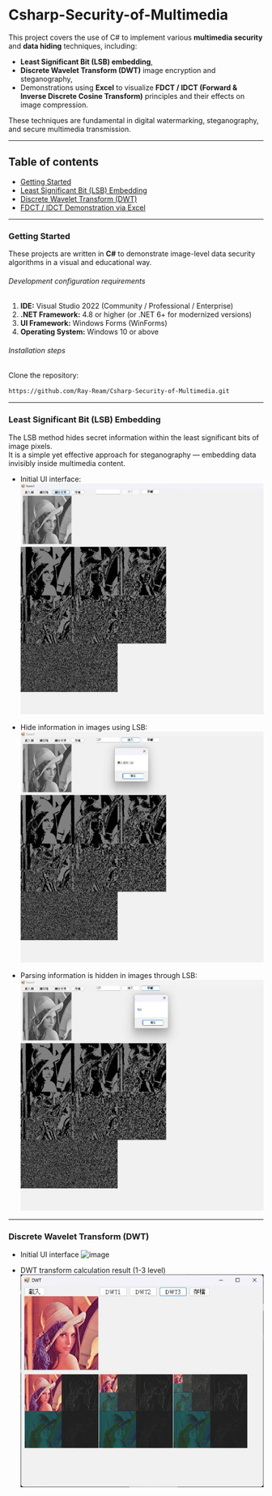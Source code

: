 # Csharp-Security-of-Multimedia  

This project covers the use of C# to implement various **multimedia security** and **data hiding** techniques, including:  
- **Least Significant Bit (LSB) embedding**,  
- **Discrete Wavelet Transform (DWT)** image encryption and steganography,  
- Demonstrations using **Excel** to visualize **FDCT / IDCT (Forward & Inverse Discrete Cosine Transform)** principles and their effects on image compression.  

These techniques are fundamental in digital watermarking, steganography, and secure multimedia transmission.

---

## Table of contents  
- [Getting Started](#getting-started)  
- [Least Significant Bit (LSB) Embedding](#least-significant-bit-lsb-embedding)  
- [Discrete Wavelet Transform (DWT)](#discrete-wavelet-transform-dwt)  
- [FDCT / IDCT Demonstration via Excel](#fdct--idct-demonstration-via-excel)  

---

### Getting Started  
These projects are written in **C#** to demonstrate image-level data security algorithms in a visual and educational way.

###### Development configuration requirements  
1. **IDE:** Visual Studio 2022 (Community / Professional / Enterprise)  
2. **.NET Framework:** 4.8 or higher (or .NET 6+ for modernized versions)  
3. **UI Framework:** Windows Forms (WinForms)  
4. **Operating System:** Windows 10 or above  

###### Installation steps  
Clone the repository:  
```sh
https://github.com/Ray-Ream/Csharp-Security-of-Multimedia.git
```

---

### Least Significant Bit (LSB) Embedding  
The LSB method hides secret information within the least significant bits of image pixels.  
It is a simple yet effective approach for steganography — embedding data invisibly inside multimedia content.  
- Initial UI interface:
![image](https://github.com/Ray-Ream/Csharp-Security-of-Multimedia/blob/main/images/LSB.jpg)

- Hide information in images using LSB:
![image](https://github.com/Ray-Ream/Csharp-Security-of-Multimedia/blob/main/images/LSB-hide.jpg)

- Parsing information is hidden in images through LSB:
![image](https://github.com/Ray-Ream/Csharp-Security-of-Multimedia/blob/main/images/LSB-decode.jpg)

---

### Discrete Wavelet Transform (DWT)
- Initial UI interface
![image](https://github.com/Ray-Ream/Csharp-Security-of-Multimedia/blob/main/images/DWT-ui.jpg)

- DWT transform calculation result (1-3 level)
![image](https://github.com/Ray-Ream/Csharp-Security-of-Multimedia/blob/main/images/DWT-processed.jpg)
